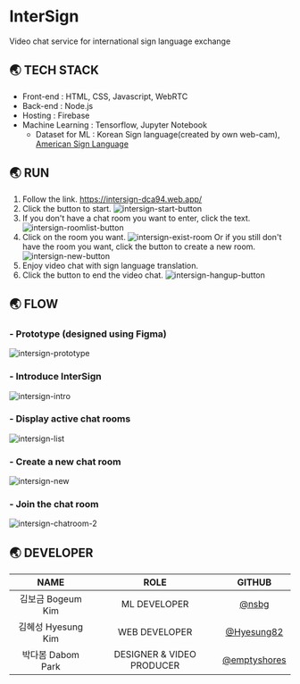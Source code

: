 # InterSign
Video chat service for international sign language exchange


## 🌏 TECH STACK
- Front-end : HTML, CSS, Javascript, WebRTC
- Back-end : Node.js
- Hosting : Firebase
- Machine Learning : Tensorflow, Jupyter Notebook   
    * Dataset for ML : Korean Sign language(created by own web-cam), [American Sign Language](https://www.kaggle.com/belalelwikel/asl-and-some-words)


## 🌏 RUN
1. Follow the link. https://intersign-dca94.web.app/
2. Click the button to start. ![intersign-start-button](https://user-images.githubusercontent.com/39328846/124018868-4cac4180-da23-11eb-97a2-99005c039eab.PNG)
3. If you don't have a chat room you want to enter, click the text. ![intersign-roomlist-button](https://user-images.githubusercontent.com/39328846/124019110-98f78180-da23-11eb-8ad9-53e64a52866f.PNG)
4. Click on the room you want. ![intersign-exist-room](https://user-images.githubusercontent.com/39328846/124019500-1a4f1400-da24-11eb-984a-91f58056969e.PNG) Or if you still don't have the room you want, click the button to create a new room. ![intersign-new-button](https://user-images.githubusercontent.com/39328846/124019647-45396800-da24-11eb-8af0-2a31cd22aea5.PNG)
5. Enjoy video chat with sign language translation.
6. Click the button to end the video chat. ![intersign-hangup-button](https://user-images.githubusercontent.com/39328846/124019989-b1b46700-da24-11eb-8fce-b8effcc75638.PNG)



## 🌏 FLOW

### - Prototype (designed using Figma)
![intersign-prototype](https://user-images.githubusercontent.com/39328846/123708074-c3bbcb80-d8a5-11eb-83ce-e5bad304e5ca.PNG)

### - Introduce InterSign
![intersign-intro](https://user-images.githubusercontent.com/39328846/124008222-2aacc200-da17-11eb-837c-95d7184515a6.PNG)

### - Display active chat rooms
![intersign-list](https://user-images.githubusercontent.com/39328846/124008448-634c9b80-da17-11eb-9a4d-dcf21d781d99.PNG)

### - Create a new chat room
![intersign-new](https://user-images.githubusercontent.com/39328846/124008594-88d9a500-da17-11eb-994e-20f076516023.PNG)

### - Join the chat room
![intersign-chatroom-2](https://user-images.githubusercontent.com/39328846/124067179-e4864b80-da74-11eb-92e9-a6b94749f52d.png)


## 🌏 DEVELOPER

|NAME                |ROLE                       |GITHUB                                          |
|:------------------:|:-------------------------:|:----------------------------------------------:|
| 김보금 Bogeum Kim  | ML DEVELOPER              | [@nsbg](https://github.com/nsbg)               |
| 김혜성 Hyesung Kim | WEB DEVELOPER             | [@Hyesung82](https://github.com/Hyesung82)     |
| 박다봄 Dabom Park  | DESIGNER & VIDEO PRODUCER | [@emptyshores](https://github.com/emptyshores) |



